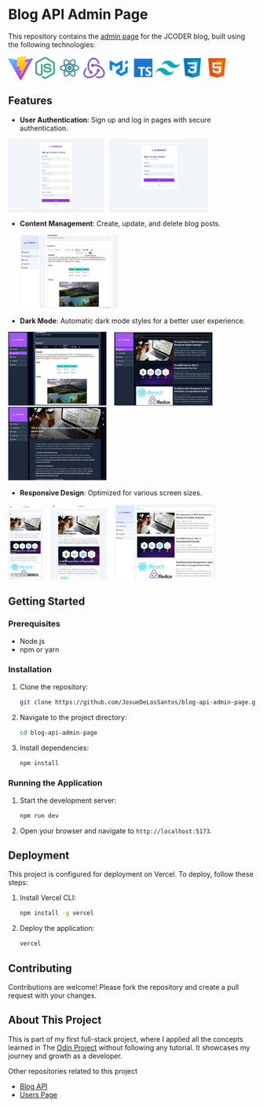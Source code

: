 # Blog API Admin Page

This repository contains the [admin page](https://blog-api-admin-page.vercel.app/) for the JCODER blog, built using the following technologies:

<div style="display:flex;">
  <img width="50" src="./public/png icons/vite-icon.png" alt="vite logo"/>
  <img width="50" src="./public/png icons/nodejs-icon.png" alt="nodejs logo"/>
  <img width="50" src="./public/png icons/react-icon.png" alt="react logo"/>
  <img width="50" src="./public/png icons/redux.png" alt="redux logo"/>
  <img width="50" src="./public/png icons/MUI.png" alt="MUI logo"/>
  <img width="50" src="./public/png icons/typescript-icon.png" alt="typescript logo"/>
   <img width="50" src="./public/png icons/tailwind-icon.png" alt="tailwind logo"/>
   <img width="50" src="./public/png icons/css-icon.png" alt="css logo"/>
   <img width="50" src="./public/png icons/html-icon.png" alt="html logo"/>
</div>

## Features

- **User Authentication**: Sign up and log in pages with secure authentication.
<div style="display: flex;">
  <img alt="sign up screen" src="./public/images/sign-up-screen.jpg" width="195" />&nbsp;&nbsp;&nbsp; 
  <img alt="login screen" src="./public/images/login-screen.jpg" width="200"/>
</div>

- **Content Management**: Create, update, and delete blog posts.
  <div>
    <img alt="editor screen" src="./public/images/editor-screen.jpg" width="200"/>
  </div>

- **Dark Mode**: Automatic dark mode styles for a better user experience.
<div styles="display: flex;">
  <img alt="editor screen" src="./public/images/editor-screen-dark.jpg" width="200"/>&nbsp;&nbsp;&nbsp;
  <img alt="main screen" src="./public/images/main-screen-dark.jpg" width="200"/>&nbsp;&nbsp;&nbsp;
  <img alt="post screen" src="./public/images/desktop-post-dark.jpg" width="200"/>
</div>

- **Responsive Design**: Optimized for various screen sizes.
<div styles="display: flex;">
  <img alt="Phones screens" src="./public/images/phone-main.jpg" width="70"/>&nbsp;&nbsp;&nbsp;
  <img alt="Tablets screens" src="./public/images/tablet-main.jpg" width="115"/>&nbsp;&nbsp;&nbsp;
  <img alt="Desktops screens" src="./public/images/main-screen.jpg" width="205"/>
</div>

## Getting Started

### Prerequisites

- Node.js
- npm or yarn

### Installation

1. Clone the repository:
   ```bash
   git clone https://github.com/JosueDeLosSantos/blog-api-admin-page.git
   ```
2. Navigate to the project directory:
   ```bash
   cd blog-api-admin-page
   ```
3. Install dependencies:
   ```bash
   npm install
   ```

### Running the Application

1. Start the development server:
   ```bash
   npm run dev
   ```
2. Open your browser and navigate to `http://localhost:5173`.

## Deployment

This project is configured for deployment on Vercel. To deploy, follow these steps:

1. Install Vercel CLI:
   ```bash
   npm install -g vercel
   ```
2. Deploy the application:
   ```bash
   vercel
   ```

## Contributing

Contributions are welcome! Please fork the repository and create a pull request with your changes.

## About This Project

This is part of my first full-stack project, where I applied all the concepts learned in The [Odin Project](https://www.theodinproject.com/) without following any tutorial. It showcases my journey and growth as a developer.

Other repositories related to this project

- [Blog API](https://github.com/JosueDeLosSantos/Blog-API.git)
- [Users Page](https://github.com/JosueDeLosSantos/blog-api-users-page.git)
